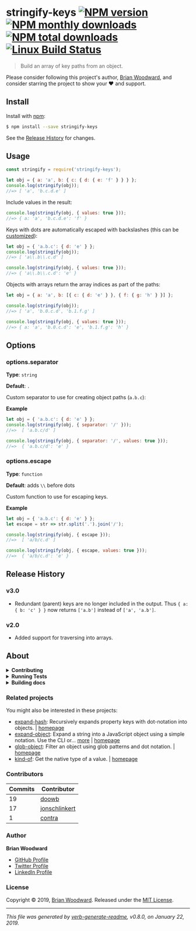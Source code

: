 # stringify-keys [![NPM version](https://img.shields.io/npm/v/stringify-keys.svg?style=flat)](https://www.npmjs.com/package/stringify-keys) [![NPM monthly downloads](https://img.shields.io/npm/dm/stringify-keys.svg?style=flat)](https://npmjs.org/package/stringify-keys) [![NPM total downloads](https://img.shields.io/npm/dt/stringify-keys.svg?style=flat)](https://npmjs.org/package/stringify-keys) [![Linux Build Status](https://img.shields.io/travis/doowb/stringify-keys.svg?style=flat&label=Travis)](https://travis-ci.org/doowb/stringify-keys)

> Build an array of key paths from an object.

Please consider following this project's author, [Brian Woodward](https://github.com/doowb), and consider starring the project to show your :heart: and support.

## Install

Install with [npm](https://www.npmjs.com/):

```sh
$ npm install --save stringify-keys
```

See the [Release History](#release-history) for changes.

## Usage

```js
const stringify = require('stringify-keys');

let obj = { a: 'a', b: { c: { d: { e: 'f' } } } };
console.log(stringify(obj));
//=> [ 'a', 'b.c.d.e' ]
```

Include values in the result:

```js
console.log(stringify(obj, { values: true }));
//=> { a: 'a', 'b.c.d.e': 'f' }
```

Keys with dots are automatically escaped with backslashes (this can be [customized](#optionsescape)):

```js
let obj = { 'a.b.c': { d: 'e' } };
console.log(stringify(obj));
//=> [ 'a\\.b\\.c.d' ]

console.log(stringify(obj, { values: true }));
//=> { 'a\\.b\\.c.d': 'e' }
```

Objects with arrays return the array indices as part of the paths:

```js
let obj = { a: 'a', b: [{ c: { d: 'e' } }, { f: { g: 'h' } }] };

console.log(stringify(obj));
//=> [ 'a', 'b.0.c.d', 'b.1.f.g' ]

console.log(stringify(obj, { values: true }));
//=> { a: 'a', 'b.0.c.d': 'e', 'b.1.f.g': 'h' }
```

## Options

### options.separator

**Type**: `string`

**Default**: `.`

Custom separator to use for creating object paths (`a.b.c`):

**Example**

```js
let obj = { 'a.b.c': { d: 'e' } };
console.log(stringify(obj, { separator: '/' }));
//=>  [ 'a.b.c/d' ]

console.log(stringify(obj, { separator: '/', values: true }));
//=>  { 'a.b.c/d': 'e' }
```

### options.escape

**Type**: `function`

**Default**: adds `\\` before dots

Custom function to use for escaping keys.

**Example**

```js
let obj = { 'a.b.c': { d: 'e' } };
let escape = str => str.split('.').join('/');

console.log(stringify(obj, { escape }));
//=>  [ 'a/b/c.d' ]

console.log(stringify(obj, { escape, values: true }));
//=>  { 'a/b/c.d': 'e' }
```

## Release History

### v3.0

* Redundant (parent) keys are no longer included in the output. Thus `{ a: { b: 'c' } }` now returns `['a.b']` instead of `['a', 'a.b']`.

### v2.0

* Added support for traversing into arrays.

## About

<details>
<summary><strong>Contributing</strong></summary>

Pull requests and stars are always welcome. For bugs and feature requests, [please create an issue](../../issues/new).

</details>

<details>
<summary><strong>Running Tests</strong></summary>

Running and reviewing unit tests is a great way to get familiarized with a library and its API. You can install dependencies and run tests with the following command:

```sh
$ npm install && npm test
```

</details>

<details>
<summary><strong>Building docs</strong></summary>

_(This project's readme.md is generated by [verb](https://github.com/verbose/verb-generate-readme), please don't edit the readme directly. Any changes to the readme must be made in the [.verb.md](.verb.md) readme template.)_

To generate the readme, run the following command:

```sh
$ npm install -g verbose/verb#dev verb-generate-readme && verb
```

</details>

### Related projects

You might also be interested in these projects:

* [expand-hash](https://www.npmjs.com/package/expand-hash): Recursively expands property keys with dot-notation into objects. | [homepage](https://github.com/doowb/expand-hash "Recursively expands property keys with dot-notation into objects.")
* [expand-object](https://www.npmjs.com/package/expand-object): Expand a string into a JavaScript object using a simple notation. Use the CLI or… [more](https://github.com/jonschlinkert/expand-object) | [homepage](https://github.com/jonschlinkert/expand-object "Expand a string into a JavaScript object using a simple notation. Use the CLI or as a node.js lib.")
* [glob-object](https://www.npmjs.com/package/glob-object): Filter an object using glob patterns and dot notation. | [homepage](https://github.com/jonschlinkert/glob-object "Filter an object using glob patterns and dot notation.")
* [kind-of](https://www.npmjs.com/package/kind-of): Get the native type of a value. | [homepage](https://github.com/jonschlinkert/kind-of "Get the native type of a value.")

### Contributors

| **Commits** | **Contributor** |  
| --- | --- |  
| 19 | [doowb](https://github.com/doowb) |  
| 17 | [jonschlinkert](https://github.com/jonschlinkert) |  
| 1  | [contra](https://github.com/contra) |  

### Author

**Brian Woodward**

* [GitHub Profile](https://github.com/doowb)
* [Twitter Profile](https://twitter.com/doowb)
* [LinkedIn Profile](https://linkedin.com/in/woodwardbrian)

### License

Copyright © 2019, [Brian Woodward](https://github.com/doowb).
Released under the [MIT License](LICENSE).

***

_This file was generated by [verb-generate-readme](https://github.com/verbose/verb-generate-readme), v0.8.0, on January 22, 2019._